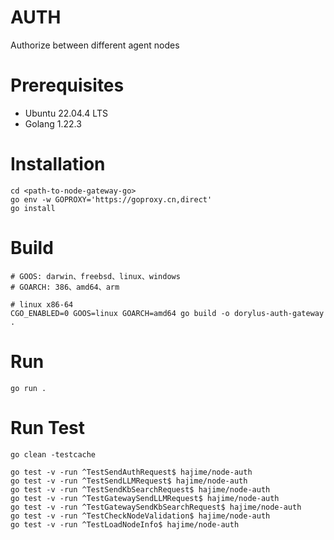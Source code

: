 
# AUTH
Authorize between different agent nodes

# Prerequisites
- Ubuntu 22.04.4 LTS
- Golang 1.22.3

# Installation
```
cd <path-to-node-gateway-go>
go env -w GOPROXY='https://goproxy.cn,direct'
go install
```

# Build
```
# GOOS: darwin、freebsd、linux、windows
# GOARCH: 386、amd64、arm

# linux x86-64
CGO_ENABLED=0 GOOS=linux GOARCH=amd64 go build -o dorylus-auth-gateway .
```

# Run
```
go run .
```

# Run Test
```
go clean -testcache

go test -v -run ^TestSendAuthRequest$ hajime/node-auth
go test -v -run ^TestSendLLMRequest$ hajime/node-auth
go test -v -run ^TestSendKbSearchRequest$ hajime/node-auth
go test -v -run ^TestGatewaySendLLMRequest$ hajime/node-auth
go test -v -run ^TestGatewaySendKbSearchRequest$ hajime/node-auth
go test -v -run ^TestCheckNodeValidation$ hajime/node-auth
go test -v -run ^TestLoadNodeInfo$ hajime/node-auth
```